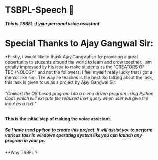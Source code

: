 # TSBPL-Speech 🐬

##### This is TSBPL :) your personal voice assistant

# Special Thanks to Ajay Gangwal Sir:

*Firstly, i would like to thank Ajay Gangwal sir for providing a great opportunity to students around the world to learn and grow together. I am greatly impressed by his idea to make students as the "CREATORS OF TECHNOLOGY" and not the followers. I feel myself really lucky that i got a mentor like him. The way he teaches is the best.
So talking about the task, this task is given to us as a project by Ajay Gangwal Sir:

###### "Convert the OS based program into a menu driven program using Python Code which will execute the required user query when user will give the input as a text."

#### This is the initial step of making the voice assistant.

##### So I have used python to create this project. It will assist you to perform various task in windows operating system like you can launch any program in your pc.

**Why TSBPL ?


